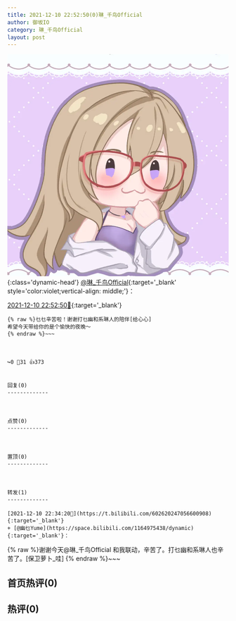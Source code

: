 ```yaml
---
title: 2021-12-10 22:52:50(0)琳_千鸟Official
author: 御坂IO
category: 琳_千鸟Official
layout: post
---
```


![img](/images/c0a88f85ebd0d056f37b114e0748e69556c8b488.jpg){:class='dynamic-head'}
[@琳_千鸟Official](https://space.bilibili.com/1620923329/dynamic){:target='_blank' style='color:violet;vertical-align: middle;'}：

[2021-12-10 22:52:50🔗](https://t.bilibili.com/602625014473490108){:target='_blank'}

~~~
{% raw %}乜乜辛苦啦！谢谢打乜幽和系琳人的陪伴[给心心]
希望今天带给你的是个愉快的夜晚～
{% endraw %}~~~



↪️0 💬31 👍373


回复(0)
-------------



点赞(0)
-------------



置顶(0)
-------------



转发(1)
-------------

[2021-12-10 22:34:20🔗](https://t.bilibili.com/602620247056600908){:target='_blank'}
+ [@幽乜Yume](https://space.bilibili.com/1164975438/dynamic){:target='_blank'}：
~~~
{% raw %}谢谢今天@琳_千鸟Official 和我联动，辛苦了。打乜幽和系琳人也辛苦了。[保卫萝卜_哇]
{% endraw %}~~~






首页热评(0)
-------------



热评(0)
-------------



